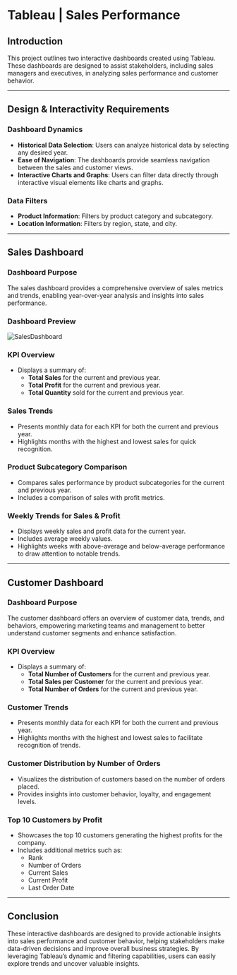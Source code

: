 # Tableau | Sales Performance

## Introduction

This project outlines two interactive dashboards created using Tableau. These dashboards are designed to assist stakeholders, including sales managers and executives, in analyzing sales performance and customer behavior.

---

## Design & Interactivity Requirements

### Dashboard Dynamics

- **Historical Data Selection**: Users can analyze historical data by selecting any desired year.
- **Ease of Navigation**: The dashboards provide seamless navigation between the sales and customer views.
- **Interactive Charts and Graphs**: Users can filter data directly through interactive visual elements like charts and graphs.

### Data Filters

- **Product Information**: Filters by product category and subcategory.
- **Location Information**: Filters by region, state, and city.
---

## Sales Dashboard

### Dashboard Purpose

The sales dashboard provides a comprehensive overview of sales metrics and trends, enabling year-over-year analysis and insights into sales performance.

### Dashboard Preview
![SalesDashboard](https://github.com/user-attachments/assets/bea10be4-b535-4c15-862d-92c890f6a454)

### KPI Overview

- Displays a summary of:
  - **Total Sales** for the current and previous year.
  - **Total Profit** for the current and previous year.
  - **Total Quantity** sold for the current and previous year.

### Sales Trends

- Presents monthly data for each KPI for both the current and previous year.
- Highlights months with the highest and lowest sales for quick recognition.

### Product Subcategory Comparison

- Compares sales performance by product subcategories for the current and previous year.
- Includes a comparison of sales with profit metrics.

### Weekly Trends for Sales & Profit

- Displays weekly sales and profit data for the current year.
- Includes average weekly values.
- Highlights weeks with above-average and below-average performance to draw attention to notable trends.

---

## Customer Dashboard

### Dashboard Purpose

The customer dashboard offers an overview of customer data, trends, and behaviors, empowering marketing teams and management to better understand customer segments and enhance satisfaction.

### KPI Overview

- Displays a summary of:
  - **Total Number of Customers** for the current and previous year.
  - **Total Sales per Customer** for the current and previous year.
  - **Total Number of Orders** for the current and previous year.

### Customer Trends

- Presents monthly data for each KPI for both the current and previous year.
- Highlights months with the highest and lowest sales to facilitate recognition of trends.

### Customer Distribution by Number of Orders

- Visualizes the distribution of customers based on the number of orders placed.
- Provides insights into customer behavior, loyalty, and engagement levels.

### Top 10 Customers by Profit

- Showcases the top 10 customers generating the highest profits for the company.
- Includes additional metrics such as:
  - Rank
  - Number of Orders
  - Current Sales
  - Current Profit
  - Last Order Date

---

## Conclusion

These interactive dashboards are designed to provide actionable insights into sales performance and customer behavior, helping stakeholders make data-driven decisions and improve overall business strategies. By leveraging Tableau’s dynamic and filtering capabilities, users can easily explore trends and uncover valuable insights.
